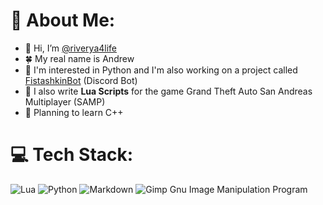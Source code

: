 # 💫 About Me:
- 👋 Hi, I’m [@riverya4life](https://github.com/riverya4life)
- 🍀 My real name is Andrew
- 👀 I'm interested in Python and I'm also working on a project called [FistashkinBot](https://github.com/fistashkinbot/FistashkinBot) (Discord Bot)
- 🌱 I also write **Lua Scripts** for the game Grand Theft Auto San Andreas Multiplayer (SAMP)
- 📃 Planning to learn C++

# 💻 Tech Stack:
![Lua](https://img.shields.io/badge/lua-%232C2D72.svg?style=for-the-badge&logo=lua&logoColor=white) ![Python](https://img.shields.io/badge/python-3670A0?style=for-the-badge&logo=python&logoColor=ffdd54) ![Markdown](https://img.shields.io/badge/markdown-%23000000.svg?style=for-the-badge&logo=markdown&logoColor=white) ![Gimp Gnu Image Manipulation Program](https://img.shields.io/badge/Gimp-657D8B?style=for-the-badge&logo=gimp&logoColor=FFFFFF)

